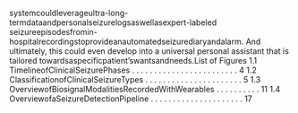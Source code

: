 systemcouldleverageultra-long-termdataandpersonalseizurelogsaswellasexpert-labeled
seizureepisodesfromin-hospitalrecordingstoprovideanautomatedseizurediaryandalarm.
And ultimately, this could even develop into a universal personal assistant that is tailored
towardsaspecificpatient’swantsandneeds.List of Figures
1.1 TimelineofClinicalSeizurePhases . . . . . . . . . . . . . . . . . . . . . . . . 4
1.2 ClassificationofClinicalSeizureTypes . . . . . . . . . . . . . . . . . . . . . . 5
1.3 OverviewofBiosignalModalitiesRecordedWithWearables . . . . . . . . . . 11
1.4 OverviewofaSeizureDetectionPipeline . . . . . . . . . . . . . . . . . . . . . 17
